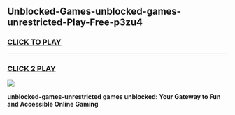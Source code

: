 
## Unblocked-Games-unblocked-games-unrestricted-Play-Free-p3zu4
<h3>
<a href="https://premium76.site?title=unblocked-games-unrestricted&ref=09A">CLICK TO PLAY</a></h3>
<hr>

<h3>
<a href="https://premium76.site?title=unblocked-games-unrestricted&ref=09A">CLICK 2 PLAY</a>
  
</h3>

<a href="https://premium76.site?title=unblocked-games-unrestricted&ref=09A"><img src="https://clearcache.store/games.png"></a>


**unblocked-games-unrestricted games unblocked: Your Gateway to Fun and Accessible Online Gaming**
